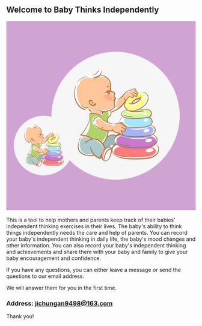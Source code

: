 ## Welcome to Baby Thinks Independently

![Image](icon-1024.png)

This is a tool to help mothers and parents keep track of their babies' independent thinking exercises in their lives. The baby's ability to think things independently needs the care and help of parents. You can record your baby's independent thinking in daily life, the baby's mood changes and other information. You can also record your baby's independent thinking and achievements and share them with your baby and family to give your baby encouragement and confidence.

If you have any questions, you can either leave a message or send the questions to our email address.

We will answer them for you in the first time.

### Address: jichungan9498@163.com

Thank you!
